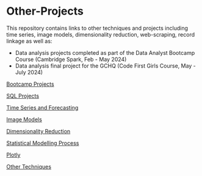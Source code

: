 # Other-Projects

This repository contains links to other techniques and projects including time series, image models, dimensionality reduction, web-scraping, record linkage as well as:

* Data analysis projects completed as part of the Data Analyst Bootcamp Course (Cambridge Spark, Feb - May 2024)
* Data analysis final project for the GCHQ (Code First Girls Course, May - July 2024)

[Bootcamp Projects](https://github.com/Auckland68/Bootcamp-Projects/blob/main/README.md)

[SQL Projects](https://github.com/Auckland68/SQLProjects)

[Time Series and Forecasting](https://github.com/Auckland68/TimeSeriesModelling)

[Image Models](https://github.com/Auckland68/Image-Models)

[Dimensionality Reduction](https://github.com/Auckland68/DimensionalityReduction)

[Statistical Modelling Process](https://github.com/Auckland68/StatisticalModellingProcessNotebooks)

[Plotly](https://github.com/Auckland68/PlotlyNotebooks)

[Other Techniques](https://github.com/Auckland68/Other-Techniques)

